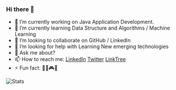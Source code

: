 ### Hi there 👋

- 🔭 I’m currently working on  Java Application Development.
- 🌱 I’m currently learning Data Structure and Algorithms / Machine Learning
- 👯 I’m looking to collaborate on GitHub / LinkedIn
- 🤔 I’m looking for help with Learning New emerging technologies
- 💬 Ask me about?
- 📫 How to reach me: <a href="https://www.linkedin.com/in/hassan-yosuf-44450a180/">LinkedIn</a>  <a href="https://twitter.com/HassanYosuf2">Twitter</a> <a href="https://linktr.ee/HassanYosuf">LinkTree</a>
- ⚡ Fun fact: 👩‍💻🎮🎶

<img src="https://github-readme-stats.vercel.app/api?username=HassanYosuf&&show_icons=true&title_color=ffffff&icon_color=bb2acf&text_color=daf7dc&bg_color=151514" alt="Stats">
